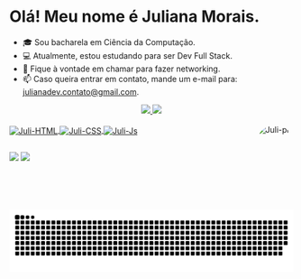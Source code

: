 <h1>Olá! Meu nome é Juliana Morais.</h1>

- 🎓 Sou bacharela em Ciência da Computação.
- 💻 Atualmente, estou estudando para ser Dev Full Stack.
- 💬 Fique à vontade em chamar para fazer networking.
- 📫 Caso queira entrar em contato, mande um e-mail para: julianadev.contato@gmail.com.

<div align="center">
  <a href="https://github.com/freedomjuliana">
  <img height="180em" src="https://github-readme-stats.vercel.app/api?username=freedomjuliana&show_icons=truee&theme=panda&include_all_commits=true&count_private=true"/>
  <img height="180em" src="https://github-readme-stats.vercel.app/api/top-langs/?username=freedomjuliana&layout=compact&langs_count=7&theme=bear"/>
</div>

<div style="display: inline_block"><br>
  <img align="center" alt="Juli-HTML" height="30" width="70" src="https://img.shields.io/badge/HTML5-E34F26?style=for-the-badge&logo=html5&logoColor=white">
  <img align="center" alt="Juli-CSS" height="30" width="70" src="https://img.shields.io/badge/CSS3-1572B6?style=for-the-badge&logo=css3&logoColor=white">
  <img align="center" alt="Juli-Js" height="30" width="90" src="https://img.shields.io/badge/JavaScript-F7DF1E?style=for-the-badge&logo=javascript&logoColor=black">
  <img align="right" alt="Juli-pic" height="150" style="border-radius:50px;" src="https://cdn.discordapp.com/attachments/374895984897163266/944076007713955850/jujuba.gif">
</div>

##

<div>
  <a href="https://www.instagram.com/freedm1lkyu/" target="_blank"><img src="https://img.shields.io/badge/-Instagram-%23E4405F?style=for-the-badge&logo=instagram&logoColor=white" target="_blank"></a>
  <a href="https://www.linkedin.com/in/juliana-morais-5a1a47184/" target="_blank"><img src="https://img.shields.io/badge/-LinkedIn-%230077B5?style=for-the-badge&logo=linkedin&logoColor=white" target="_blank"></a>

  ![Snake animation](https://github.com/freedomjuliana/freedomjuliana/blob/output/github-contribution-grid-snake.svg)
</div>
